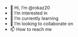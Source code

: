 - 👋 Hi, I’m @rokaz20
- 👀 I’m interested in 
- 🌱 I’m currently learning 
- 💞️ I’m looking to collaborate on 
- 📫 How to reach me 
<!---
rokaz20/rokaz20 is a ✨ special ✨ repository because its `README.md` (this file) appears on your GitHub profile.
You can click the Preview link to take a look at your changes.
--->
